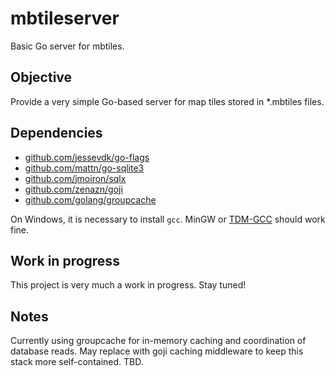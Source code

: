 mbtileserver
============

Basic Go server for mbtiles.


## Objective ##
Provide a very simple Go-based server for map tiles stored in *.mbtiles files.

## Dependencies ##
* [github.com/jessevdk/go-flags](https://github.com/jessevdk/go-flags)
* [github.com/mattn/go-sqlite3](https://github.com/mattn/go-sqlite3)
* [github.com/jmoiron/sqlx](https://github.com/jmoiron/sqlx)
* [github.com/zenazn/goji](https://github.com/zenazn/goji)
* [github.com/golang/groupcache](https://github.com/golang/groupcache)


On Windows, it is necessary to install `gcc`.  MinGW or [TDM-GCC](https://sourceforge.net/projects/tdm-gcc/) should work fine.


## Work in progress ##
This project is very much a work in progress.  Stay tuned!

## Notes ##
Currently using groupcache for in-memory caching and coordination of database reads.  May replace with goji caching middleware to keep this stack more self-contained.  TBD.